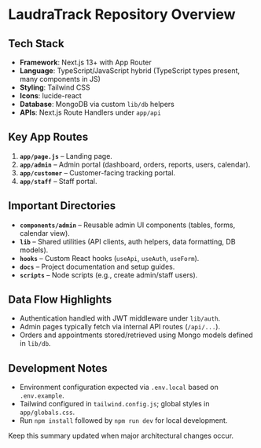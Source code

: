 # LaudraTrack Repository Overview

## Tech Stack

- **Framework**: Next.js 13+ with App Router
- **Language**: TypeScript/JavaScript hybrid (TypeScript types present, many components in JS)
- **Styling**: Tailwind CSS
- **Icons**: lucide-react
- **Database**: MongoDB via custom `lib/db` helpers
- **APIs**: Next.js Route Handlers under `app/api`

## Key App Routes

1. **`app/page.js`** – Landing page.
2. **`app/admin`** – Admin portal (dashboard, orders, reports, users, calendar).
3. **`app/customer`** – Customer-facing tracking portal.
4. **`app/staff`** – Staff portal.

## Important Directories

- **`components/admin`** – Reusable admin UI components (tables, forms, calendar view).
- **`lib`** – Shared utilities (API clients, auth helpers, data formatting, DB models).
- **`hooks`** – Custom React hooks (`useApi`, `useAuth`, `useForm`).
- **`docs`** – Project documentation and setup guides.
- **`scripts`** – Node scripts (e.g., create admin/staff users).

## Data Flow Highlights

- Authentication handled with JWT middleware under `lib/auth`.
- Admin pages typically fetch via internal API routes (`/api/...`).
- Orders and appointments stored/retrieved using Mongo models defined in `lib/db`.

## Development Notes

- Environment configuration expected via `.env.local` based on `.env.example`.
- Tailwind configured in `tailwind.config.js`; global styles in `app/globals.css`.
- Run `npm install` followed by `npm run dev` for local development.

Keep this summary updated when major architectural changes occur.
